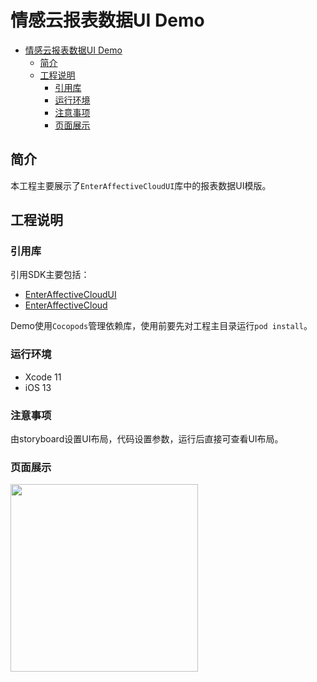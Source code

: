 # 情感云报表数据UI Demo

- [情感云报表数据UI Demo](#%e6%83%85%e6%84%9f%e4%ba%91%e6%8a%a5%e8%a1%a8%e6%95%b0%e6%8d%aeui-demo)
  - [简介](#%e7%ae%80%e4%bb%8b)
  - [工程说明](#%e5%b7%a5%e7%a8%8b%e8%af%b4%e6%98%8e)
    - [引用库](#%e5%bc%95%e7%94%a8%e5%ba%93)
    - [运行环境](#%e8%bf%90%e8%a1%8c%e7%8e%af%e5%a2%83)
    - [注意事项](#%e6%b3%a8%e6%84%8f%e4%ba%8b%e9%a1%b9)
    - [页面展示](#%e9%a1%b5%e9%9d%a2%e5%b1%95%e7%a4%ba)

## 简介

本工程主要展示了`EnterAffectiveCloudUI`库中的报表数据UI模版。

## 工程说明

### 引用库

引用SDK主要包括：

- [EnterAffectiveCloudUI](../EnterAffectiveCloudUI/)
- [EnterAffectiveCloud](../../EnterAffectiveCloud/)
  
Demo使用`Cocopods`管理依赖库，使用前要先对工程主目录运行`pod install`。

### 运行环境

- Xcode 11  
- iOS 13

### 注意事项

由storyboard设置UI布局，代码设置参数，运行后直接可查看UI布局。

### 页面展示

<img src="https://github.com/Entertech/Enter-AffectiveCloud-iOS-SDK/blob/master/img/IMG_A0135F63C3B9-1.jpeg" width="300">
